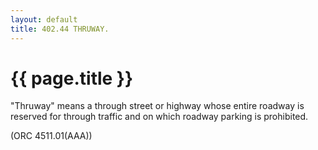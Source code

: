 ```yaml
---
layout: default 
title: 402.44 THRUWAY.
---
```


{{ page.title }}
================

"Thruway" means a through street or highway whose entire roadway is
reserved for through traffic and on which roadway parking is prohibited.

(ORC 4511.01(AAA))
